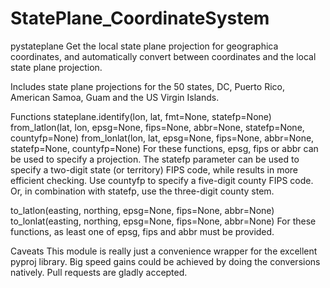 # StatePlane_CoordinateSystem
pystateplane
Get the local state plane projection for geographica coordinates, and automatically convert between coordinates and the local state plane projection.

Includes state plane projections for the 50 states, DC, Puerto Rico, American Samoa, Guam and the US Virgin Islands.


Functions
stateplane.identify(lon, lat, fmt=None, statefp=None)
from_latlon(lat, lon, epsg=None, fips=None, abbr=None, statefp=None, countyfp=None)
from_lonlat(lon, lat, epsg=None, fips=None, abbr=None, statefp=None, countyfp=None)
For these functions, epsg, fips or abbr can be used to specify a projection. The statefp parameter can be used to specify a two-digit state (or territory) FIPS code, while results in more efficient checking. Use countyfp to specify a five-digit county FIPS code. Or, in combination with statefp, use the three-digit county stem.

to_latlon(easting, northing, epsg=None, fips=None, abbr=None)
to_lonlat(easting, northing, epsg=None, fips=None, abbr=None)
For these functions, as least one of epsg, fips and abbr must be provided.

Caveats
This module is really just a convenience wrapper for the excellent pyproj library. Big speed gains could be achieved by doing the conversions natively. Pull requests are gladly accepted.
